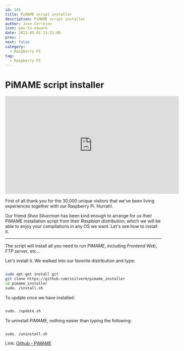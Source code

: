 ```yaml
---
id: 145
title: PiMAME script installer
description: PiMAME script installer
author: Jose Cerrejon
icon: pen-to-square
date: 2013-05-01 13:21:00
prev: /
next: false
category:
  - Raspberry PI
tag:
  - Raspberry PI
---
```


# PiMAME script installer

<iframe width="560" height="315" src="http://www.youtube.com/embed/xyj-a1OqA-w" frameborder="0" allowfullscreen></iframe>

First of all thank you for the 30,000 unique visitors that we've been living experiences together with our Raspberry Pi. Hurrah!.

Our friend *Shea Silverman* has been kind enough to arrange for us their PiMAME installation script from their *Raspbian distribution*, which we will be able to enjoy your compilations in any OS we want. Let's see how to install it.

- - -
The script will install all you need to run *PiMAME*, including *Frontend Web*, *FTP server*, etc...

Let's install it. We walked into our favorite distribution and type:

```bash

sudo apt-get install git
git clone https://github.com/ssilverm/pimame_installer
cd pimame_installer
sudo. /install.sh

```

To update once we have installed:

```bash

sudo. /update.sh

```

To uninstall *PiMAME*, nothing easier than typing the following:

```bash

sudo. /uninstall.sh

```

Link: [Github - PiMAME](https://github.com/ssilverm/pimame_installer)